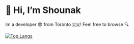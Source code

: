 # 👋 Hi, I’m Shounak

Im a developer 😎 from Toronto 🇨🇦! Feel free to browse 🔍

[![Top Langs](https://github-readme-stats.vercel.app/api/top-langs/?username=shounaka&hide=jupyter%20notebook,html&layout=compact)](https://github.com/anuraghazra/github-readme-stats)
